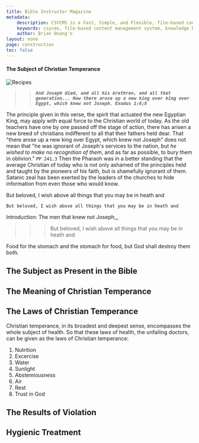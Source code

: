 ```yaml
---
title: Bible Instructor Magazine
metadata:
    description: CSYCMS is a Fast, Simple, and Flexible, file-based content management system, knowledge base and static site generator for nodejs. It uses static Markdown files to serve the content which are pulled from public/private repos in github, bitcket, gitlab or any other git repository management service. It runs services that enables it to auto update itself and the content it serves. It follows similar principles to other flat-file CMS platforms, and allows you to use the structure of content files used in the most popular flat file cms but in nodejs. In addition to this, it allows you to host several sites in one instance (installation) of it, and allows you to search across as many of your sites as you please.
    keywords: csycms, file-based content management system, knowledge base, static site generator, nodejs
    author: Brian Onang'o
layout: none
page: construction
toc: false
---
```


#### The Subject of Christian Temperance


![Recipes](/sites/christiantemperance/images/heavenly-recipes-1.jpg)


>> ***`And Joseph died, and all his brethren, and all that generation... Now there arose up a new king over king over Egypt, which knew not Joseph. Exodus 1:6;8`***
 
The principle given in this verse, the spirit that actuated the new Egyptian King, may apply with equal force to the Christian world of today. As the old teachers have one by one passed off the stage of action, there has arisen a new breed of christians indifferent to all that their fathers held dear. That "there arose up a new king over Egypt, which knew not Joseph" does not mean that "he was ignorant of Joseph's services to the nation, but *he wished to make no recognition of them*, and as far as possible, to bury them in oblivion." `PP 241.3` Then the Pharaoh was in a better standing that the average Christian of today who is not only ashamed of the principles held and taught by the pioneers of his faith, but is shamefully ignorant of them. Satanic zeal has been exerted by the leaders of the churches to hide information from even those who would know. 


But beloved, I wish above all things that you may be in heath and 

`But beloved, I wish above all things that you may be in heath and`

Introduction: The men that knew not Joseph,,, 

>>> But beloved, I wish above all things that you may be in heath and 




Food for the stomach and the stomach for food, but God shall destroy them both.


## The Subject as Present in the Bible


## The Meaning of Christian Temperance


## The Laws of Christian Temperance

Christian temperance, in its broadest and deepest sense, encompasses the whole subject of health. So that these laws of health, the unfailing doctors, can be given as the laws of Christian temperance:
1. Nutrition
2. Excercise
3. Water
4. Sunlight
5. Abstemiousness
6. Air
7. Rest
8. Trust in God

## The Results of Violation


## Hygienic Treatment




